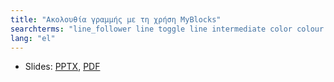 ```yaml
---
title: "Ακολουθία γραμμής με τη χρήση MyBlocks"
searchterms: "line_follower line toggle line intermediate color colour colour_sensor sensors follower linefollower tracker line_traker my_blocks sensor_block color_line_follower_with_my_blocks"
lang: "el"
---
```

 <ul>
 <li class="ng-binding">
 Slides:
 <a href="translations/el/intermediate/ColorFollowerDistance.pptx">PPTX</a>,
 <a href="translations/el/intermediate/ColorFollowerDistance.pdf">PDF</a>
 </li>
 </ul>

